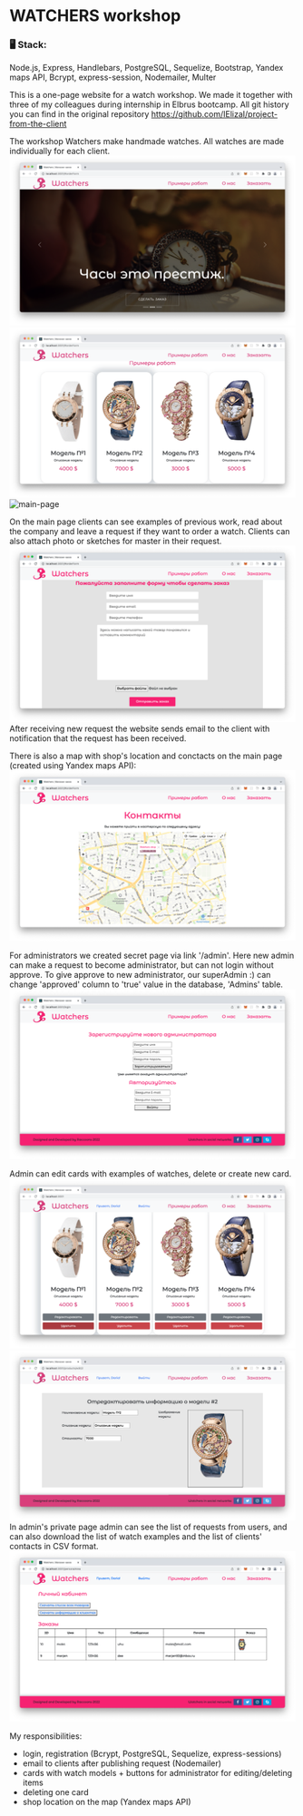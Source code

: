 # WATCHERS workshop
### 🖥 Stack:
Node.js, Express, Handlebars, PostgreSQL, Sequelize, Bootstrap, Yandex maps API, Bcrypt, express-session, Nodemailer, Multer


This is a one-page website for a watch workshop. We made it together with three of my colleagues during internship in Elbrus bootcamp. All git history you can find in the original repository https://github.com/IElizaI/project-from-the-client

The workshop Watchers make handmade watches. All watches are made individually for each client. 
<img alt="main-page" src="./images-readme/main-page1.png" />
<img alt="main-page" src="./images-readme/main-page2-examples.png" />
<img alt="main-page" src="./images-readme/main-page3.png" />

On the main page clients can see examples of previous work, read about the company and leave a request if they want to order a watch. 
Clients can also attach photo or sketches for master in their request.
<img alt="main-page" src="./images-readme/main-page4-request-form.png" />
After receiving new request the website sends email to the client with notification that the request has been received.

There is also a map with shop's location and conctacts on the main page (created using Yandex maps API):
<img alt="main-page" src="./images-readme/main-page5-map.png" />

For administrators we created secret page via link '/admin'. Here new admin can make a request to become administrator, but can not login without approve. To give approve to new administrator, our superAdmin :) can change 'approved' column to 'true' value in the database, 'Admins' table.
<img alt="main-page" src="./images-readme/login.png" />

Admin can edit cards with examples of watches, delete or create new card. 
<img alt="main-page" src="./images-readme/admin-main.png" />
<img alt="main-page" src="./images-readme/admin-edit.png" />
In admin's private page admin can see the list of requests from users, and can also download the list of watch examples and the list of clients' contacts in CSV format.
<img alt="main-page" src="./images-readme/admin.png" />

My responsibilities:
- login, registration (Bcrypt, PostgreSQL, Sequelize, express-sessions)
- email to clients after publishing request (Nodemailer)
- cards with watch models + buttons for administrator for editing/deleting items
- deleting one card
- shop location on the map (Yandex maps API)

